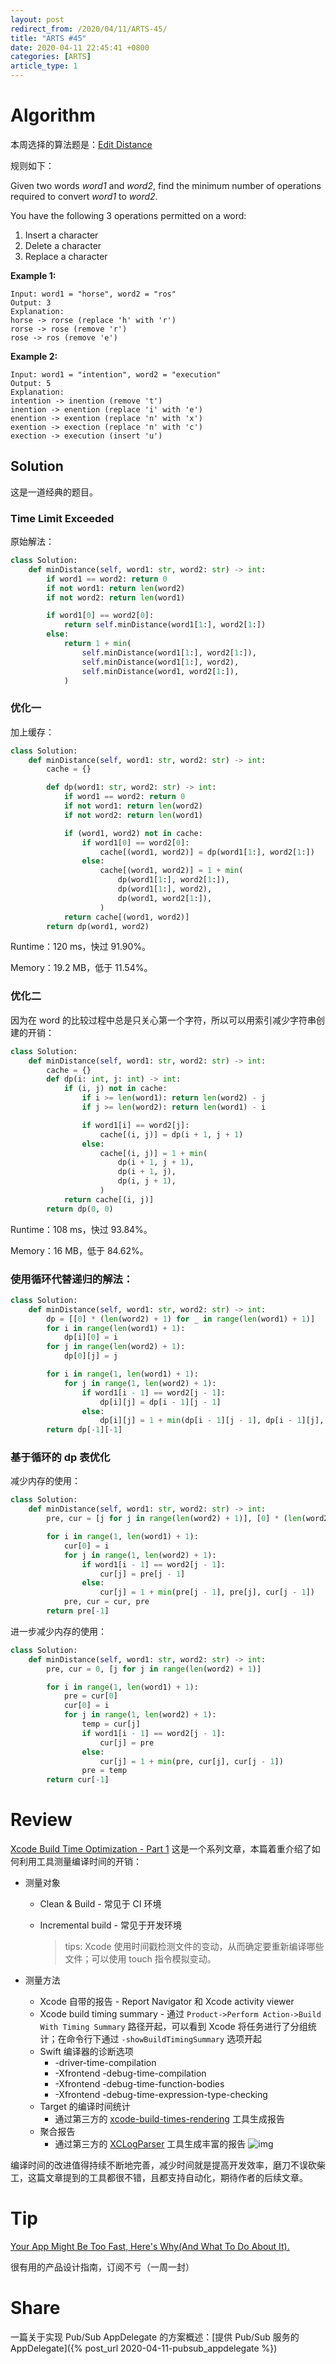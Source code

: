 ```yaml
---
layout: post
redirect_from: /2020/04/11/ARTS-45/
title: "ARTS #45"
date: 2020-04-11 22:45:41 +0800
categories: [ARTS]
article_type: 1
---
```



# Algorithm

本周选择的算法题是：[Edit Distance](https://leetcode.com/problems/edit-distance/)


规则如下：

Given two words *word1* and *word2*, find the minimum number of operations required to convert *word1* to *word2*.

You have the following 3 operations permitted on a word:

1. Insert a character
2. Delete a character
3. Replace a character

**Example 1:**

```
Input: word1 = "horse", word2 = "ros"
Output: 3
Explanation: 
horse -> rorse (replace 'h' with 'r')
rorse -> rose (remove 'r')
rose -> ros (remove 'e')
```

**Example 2:**

```
Input: word1 = "intention", word2 = "execution"
Output: 5
Explanation: 
intention -> inention (remove 't')
inention -> enention (replace 'i' with 'e')
enention -> exention (replace 'n' with 'x')
exention -> exection (replace 'n' with 'c')
exection -> execution (insert 'u')
```

## Solution

这是一道经典的题目。

### Time Limit Exceeded

原始解法：

```python
class Solution:
    def minDistance(self, word1: str, word2: str) -> int:
        if word1 == word2: return 0
        if not word1: return len(word2)
        if not word2: return len(word1)

        if word1[0] == word2[0]:
            return self.minDistance(word1[1:], word2[1:])
        else:
            return 1 + min(
                self.minDistance(word1[1:], word2[1:]), 
                self.minDistance(word1[1:], word2),
                self.minDistance(word1, word2[1:]),
            )
```

### 优化一

加上缓存：

```python
class Solution:
    def minDistance(self, word1: str, word2: str) -> int:
        cache = {}

        def dp(word1: str, word2: str) -> int:
            if word1 == word2: return 0
            if not word1: return len(word2)
            if not word2: return len(word1)

            if (word1, word2) not in cache:
                if word1[0] == word2[0]:
                    cache[(word1, word2)] = dp(word1[1:], word2[1:])
                else:
                    cache[(word1, word2)] = 1 + min(
                        dp(word1[1:], word2[1:]), 
                        dp(word1[1:], word2),
                        dp(word1, word2[1:]),
                    )
            return cache[(word1, word2)]
        return dp(word1, word2)
```

Runtime：120 ms，快过 91.90%。

Memory：19.2 MB，低于 11.54%。

### 优化二

因为在 word 的比较过程中总是只关心第一个字符，所以可以用索引减少字符串创建的开销：

```python
class Solution:
    def minDistance(self, word1: str, word2: str) -> int:
        cache = {}
        def dp(i: int, j: int) -> int:
            if (i, j) not in cache:
                if i >= len(word1): return len(word2) - j
                if j >= len(word2): return len(word1) - i

                if word1[i] == word2[j]:
                    cache[(i, j)] = dp(i + 1, j + 1)
                else:
                    cache[(i, j)] = 1 + min(
                        dp(i + 1, j + 1), 
                        dp(i + 1, j),
                        dp(i, j + 1),
                    )
            return cache[(i, j)]
        return dp(0, 0)
```

Runtime：108 ms，快过 93.84%。

Memory：16 MB，低于 84.62%。

### 使用循环代替递归的解法：

```python
class Solution:
    def minDistance(self, word1: str, word2: str) -> int:
        dp = [[0] * (len(word2) + 1) for _ in range(len(word1) + 1)]
        for i in range(len(word1) + 1):
            dp[i][0] = i
        for j in range(len(word2) + 1):
            dp[0][j] = j

        for i in range(1, len(word1) + 1):
            for j in range(1, len(word2) + 1):
                if word1[i - 1] == word2[j - 1]:
                    dp[i][j] = dp[i - 1][j - 1]
                else:
                    dp[i][j] = 1 + min(dp[i - 1][j - 1], dp[i - 1][j], dp[i][j - 1])
        return dp[-1][-1]
```

### 基于循环的 dp 表优化

减少内存的使用：

```python
class Solution:
    def minDistance(self, word1: str, word2: str) -> int:
        pre, cur = [j for j in range(len(word2) + 1)], [0] * (len(word2) + 1)

        for i in range(1, len(word1) + 1):
            cur[0] = i
            for j in range(1, len(word2) + 1):
                if word1[i - 1] == word2[j - 1]:
                    cur[j] = pre[j - 1]
                else:
                    cur[j] = 1 + min(pre[j - 1], pre[j], cur[j - 1])
            pre, cur = cur, pre
        return pre[-1]
```

进一步减少内存的使用：

```python
class Solution:
    def minDistance(self, word1: str, word2: str) -> int:
        pre, cur = 0, [j for j in range(len(word2) + 1)]

        for i in range(1, len(word1) + 1):
            pre = cur[0]
            cur[0] = i
            for j in range(1, len(word2) + 1):
                temp = cur[j]
                if word1[i - 1] == word2[j - 1]:
                    cur[j] = pre
                else:
                    cur[j] = 1 + min(pre, cur[j], cur[j - 1])
                pre = temp
        return cur[-1]

```


# Review

[Xcode Build Time Optimization - Part 1](https://www.onswiftwings.com/posts/build-time-optimization-part1/)
这是一个系列文章，本篇着重介绍了如何利用工具测量编译时间的开销：

- 测量对象

  - Clean & Build - 常见于 CI 环境

  - Incremental build - 常见于开发环境

    > tips: Xcode 使用时间戳检测文件的变动，从而确定要重新编译哪些文件；可以使用 touch 指令模拟变动。

- 测量方法

  - Xcode 自带的报告 - Report Navigator 和 Xcode activity viewer
  - Xcode build timing summary - 通过 `Product->Perform Action->Build With Timing Summary` 路径开起，可以看到 Xcode 将任务进行了分组统计；在命令行下通过 `-showBuildTimingSummary` 选项开起
  - Swift 编译器的诊断选项
    - -driver-time-compilation
    - -Xfrontend -debug-time-compilation
    - -Xfrontend -debug-time-function-bodies
    - -Xfrontend -debug-time-expression-type-checking
  - Target 的编译时间统计
    - 通过第三方的 [xcode-build-times-rendering](https://github.com/PaulTaykalo/xcode-build-times-rendering) 工具生成报告
  - 聚合报告
    - 通过第三方的 [XCLogParser](https://github.com/spotify/XCLogParser) 工具生成丰富的报告
      ![img](https://www.onswiftwings.com/content-images/build-time-optimization-1/XCLogParser.png#center)



编译时间的改进值得持续不断地完善，减少时间就是提高开发效率，磨刀不误砍柴工，这篇文章提到的工具都很不错，且都支持自动化，期待作者的后续文章。

# Tip

[Your App Might Be Too Fast, Here's Why(And What To Do About It).](https://growth.design/gems/tinder-labor-illusion)

很有用的产品设计指南，订阅不亏（一周一封）

# Share

一篇关于实现 Pub/Sub AppDelegate 的方案概述：[提供 Pub/Sub 服务的 AppDelegate]({% post_url 2020-04-11-pubsub_appdelegate %})